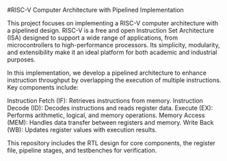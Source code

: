 #RISC-V Computer Architecture with Pipelined Implementation

This project focuses on implementing a RISC-V computer architecture with a pipelined design. RISC-V is a free and open Instruction Set Architecture (ISA) designed to support a wide range of applications, from microcontrollers to high-performance processors. Its simplicity, modularity, and extensibility make it an ideal platform for both academic and industrial purposes.

In this implementation, we develop a pipelined architecture to enhance instruction throughput by overlapping the execution of multiple instructions. Key components include:

Instruction Fetch (IF): Retrieves instructions from memory.
Instruction Decode (ID): Decodes instructions and reads register data.
Execute (EX): Performs arithmetic, logical, and memory operations.
Memory Access (MEM): Handles data transfer between registers and memory.
Write Back (WB): Updates register values with execution results.

This repository includes the RTL design for core components, the register file, pipeline stages, and testbenches for verification.

